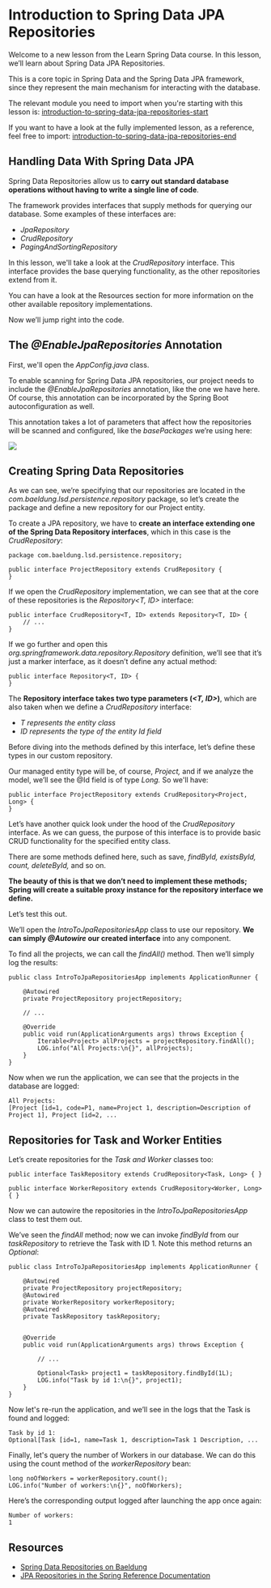 # Introduction to Spring Data JPA Repositories

Welcome to a new lesson from the Learn Spring Data course. In this lesson, we’ll learn about Spring Data JPA Repositories.

This is a core topic in Spring Data and the Spring Data JPA framework, since they represent the main mechanism for interacting with the database.

The relevant module you need to import when you're starting with this lesson is: [introduction-to-spring-data-jpa-repositories-start](https://github.com/Baeldung/learn-spring-data/tree/module2/introduction-to-spring-data-jpa-repositories-start)

If you want to have a look at the fully implemented lesson, as a reference, feel free to import: [introduction-to-spring-data-jpa-repositories-end](https://github.com/Baeldung/learn-spring-data/tree/module2/introduction-to-spring-data-jpa-repositories-end)

## Handling Data With Spring Data JPA

Spring Data Repositories allow us to **carry out standard database operations without having to write a single line of code**.

The framework provides interfaces that supply methods for querying our database. Some examples of these interfaces are:

- _JpaRepository_
- _CrudRepository_
- _PagingAndSortingRepository_

In this lesson, we'll take a look at the _CrudRepository_ interface. This interface provides the base querying functionality, as the other repositories extend from it.

You can have a look at the Resources section for more information on the other available repository implementations.

Now we’ll jump right into the code.

## The _@EnableJpaRepositories_ Annotation

First, we'll open the _AppConfig.java_ class.

To enable scanning for Spring Data JPA repositories, our project needs to include the _@EnableJpaRepositories_ annotation, like the one we have here. Of course, this annotation can be incorporated by the Spring Boot autoconfiguration as well.

This annotation takes a lot of parameters that affect how the repositories will be scanned and configured, like the _basePackages_ we’re using here:

![](https://cdn.fs.teachablecdn.com/ADNupMnWyR7kCWRvm76Laz/https://www.filepicker.io/api/file/zPZCZbbUTeuzRnAu5YXi)

## Creating Spring Data Repositories

As we can see, we’re specifying that our repositories are located in the _com.baeldung.lsd.persistence.repository_ package, so let’s create the package and define a new repository for our Project entity.

To create a JPA repository, we have to **create an interface extending one of the Spring Data Repository interfaces**, which in this case is the _CrudRepository_:

```
package com.baeldung.lsd.persistence.repository;

public interface ProjectRepository extends CrudRepository {
}
```

If we open the _CrudRepository_ implementation, we can see that at the core of these repositories is the _Repository<T, ID>_ interface:

```
public interface CrudRepository<T, ID> extends Repository<T, ID> {
    // ...
}
```

If we go further and open this _org.springframework.data.repository.Repository_ definition, we’ll see that it’s just a marker interface, as it doesn’t define any actual method:

```
public interface Repository<T, ID> {
}
```

The **Repository interface takes two type parameters (_<T, ID>_)**, which are also taken when we define a _CrudRepository_ interface:

-   _T represents the entity class_
-   _ID represents the type of the entity Id field_

Before diving into the methods defined by this interface, let’s define these types in our custom repository.

Our managed entity type will be, of course, _Project,_ and if we analyze the model, we’ll see the @Id field is of type _Long._ So we'll have:

```
public interface ProjectRepository extends CrudRepository<Project, Long> {
}
```

Let’s have another quick look under the hood of the _CrudRepository_ interface. As we can guess, the purpose of this interface is to provide basic CRUD functionality for the specified entity class.

There are some methods defined here, such as save, _findById, existsById, count, deleteById,_ and so on.

**The beauty of this is that we don’t need to implement these methods; Spring will create a suitable proxy instance for the repository interface we define.**

Let’s test this out.

We’ll open the _IntroToJpaRepositoriesApp_ class to use our repository. **We can simply _@Autowire_ our created interface** into any component.

To find all the projects, we can call the _findAll()_ method. Then we’ll simply log the results:

```
public class IntroToJpaRepositoriesApp implements ApplicationRunner {

    @Autowired
    private ProjectRepository projectRepository;
   
    // ...

    @Override
    public void run(ApplicationArguments args) throws Exception {
        Iterable<Project> allProjects = projectRepository.findAll();
        LOG.info("All Projects:\n{}", allProjects);
    }
}
```

Now when we run the application, we can see that the projects in the database are logged:

```
All Projects: 
[Project [id=1, code=P1, name=Project 1, description=Description of Project 1], Project [id=2, ...
```

## Repositories for Task and Worker Entities

Let’s create repositories for the _Task and_ _Worker_ classes too:

```
public interface TaskRepository extends CrudRepository<Task, Long> { }
```

```
public interface WorkerRepository extends CrudRepository<Worker, Long> { }
```

Now we can autowire the repositories in the _IntroToJpaRepositoriesApp_ class to test them out.

We’ve seen the _findAll_ method; now we can invoke _findById_ from our _taskRepository_ to retrieve the Task with ID 1. Note this method returns an _Optional_:

```
public class IntroToJpaRepositoriesApp implements ApplicationRunner {

    @Autowired
    private ProjectRepository projectRepository;
    @Autowired
    private WorkerRepository workerRepository;
    @Autowired
    private TaskRepository taskRepository;
  
    
    @Override
    public void run(ApplicationArguments args) throws Exception {
      
        // ...

        Optional<Task> project1 = taskRepository.findById(1L);
        LOG.info("Task by id 1:\n{}", project1);
    }
}
```

Now let's re-run the application, and we’ll see in the logs that the Task is found and logged:

```
Task by id 1:
Optional[Task [id=1, name=Task 1, description=Task 1 Description, ...
```

Finally, let's query the number of Workers in our database. We can do this using the count method of the _workerRepository_ bean:

```
long noOfWorkers = workerRepository.count();
LOG.info("Number of workers:\n{}", noOfWorkers);
```

Here’s the corresponding output logged after launching the app once again:

```
Number of workers:
1
```

## Resources
- [Spring Data Repositories on Baeldung](https://www.baeldung.com/spring-data-repositories)
- [JPA Repositories in the Spring Reference Documentation](https://docs.spring.io/spring-data/jpa/docs/current/reference/html/#reference)
